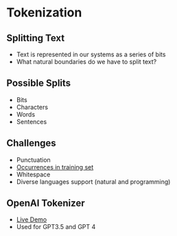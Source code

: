 Tokenization
============

Splitting Text
--------------

- Text is represented in our systems as a series of bits
- What natural boundaries do we have to split text?

Possible Splits
---------------

- Bits
- Characters
- Words
- Sentences

Challenges
----------

- Punctuation
- [Occurrences in training set](https://iter.ca/post/gpt-crash/)
- Whitespace
- Diverse languages support (natural and programming)

OpenAI Tokenizer
----------------

- [Live Demo](https://platform.openai.com/tokenizer)
- Used for GPT3.5 and GPT 4